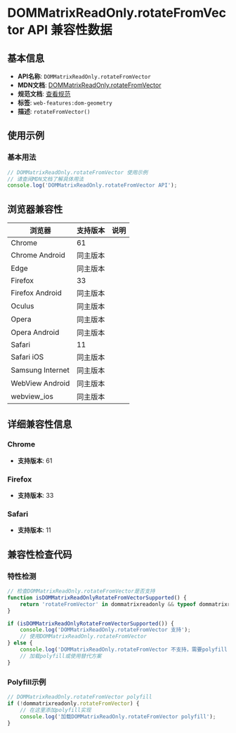 # DOMMatrixReadOnly.rotateFromVector API 兼容性数据

## 基本信息

- **API名称**: `DOMMatrixReadOnly.rotateFromVector`
- **MDN文档**: [DOMMatrixReadOnly.rotateFromVector](https://developer.mozilla.org/docs/Web/API/DOMMatrixReadOnly/rotateFromVector)
- **规范文档**: [查看规范](https://drafts.fxtf.org/geometry/#dom-dommatrixreadonly-rotatefromvector)
- **标签**: `web-features:dom-geometry`
- **描述**: `rotateFromVector()`

## 使用示例

### 基本用法

```javascript
// DOMMatrixReadOnly.rotateFromVector 使用示例
// 请查阅MDN文档了解具体用法
console.log('DOMMatrixReadOnly.rotateFromVector API');
```

## 浏览器兼容性

| 浏览器 | 支持版本 | 说明 |
|--------|----------|------|
| Chrome | 61 |  |
| Chrome Android | 同主版本 |  |
| Edge | 同主版本 |  |
| Firefox | 33 |  |
| Firefox Android | 同主版本 |  |
| Oculus | 同主版本 |  |
| Opera | 同主版本 |  |
| Opera Android | 同主版本 |  |
| Safari | 11 |  |
| Safari iOS | 同主版本 |  |
| Samsung Internet | 同主版本 |  |
| WebView Android | 同主版本 |  |
| webview_ios | 同主版本 |  |

## 详细兼容性信息

### Chrome

- **支持版本**: 61

### Firefox

- **支持版本**: 33

### Safari

- **支持版本**: 11

## 兼容性检查代码

### 特性检测

```javascript
// 检查DOMMatrixReadOnly.rotateFromVector是否支持
function isDOMMatrixReadOnlyRotateFromVectorSupported() {
    return 'rotateFromVector' in dommatrixreadonly && typeof dommatrixreadonly.rotateFromVector === 'function';
}

if (isDOMMatrixReadOnlyRotateFromVectorSupported()) {
    console.log('DOMMatrixReadOnly.rotateFromVector 支持');
    // 使用DOMMatrixReadOnly.rotateFromVector
} else {
    console.log('DOMMatrixReadOnly.rotateFromVector 不支持，需要polyfill');
    // 加载polyfill或使用替代方案
}
```

### Polyfill示例

```javascript
// DOMMatrixReadOnly.rotateFromVector polyfill
if (!dommatrixreadonly.rotateFromVector) {
    // 在这里添加polyfill实现
    console.log('加载DOMMatrixReadOnly.rotateFromVector polyfill');
}
```

